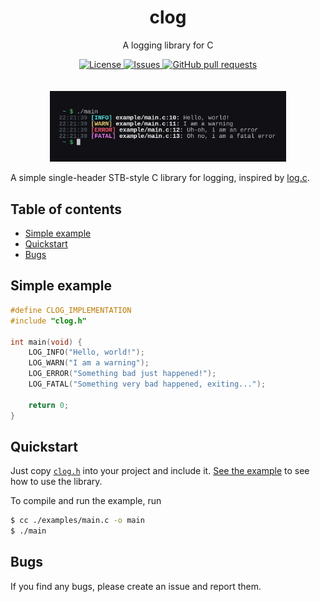 <h1 align="center">clog</h1>
<p align="center">A logging library for C</p>

<p align="center">
	<a href="./LICENSE">
		<img alt="License" src="https://img.shields.io/badge/license-GPL-blue?color=26d374"/>
	</a>
	<a href="https://github.com/LordOfTrident/clog/issues">
		<img alt="Issues" src="https://img.shields.io/github/issues/LordOfTrident/clog?color=4f79e4"/>
	</a>
	<a href="https://github.com/LordOfTrident/clog/pulls">
		<img alt="GitHub pull requests" src="https://img.shields.io/github/issues-pr/LordOfTrident/clog?color=4f79e4"/>
	</a>
	<br><br><br>
	<img width="75%" src="res/img.png"/>
</p>

A simple single-header STB-style C library for logging, inspired by [log.c](https://github.com/rxi/log.c).

## Table of contents
* [Simple example](#simple-example)
* [Quickstart](#quickstart)
* [Bugs](#bugs)

## Simple example
```c
#define CLOG_IMPLEMENTATION
#include "clog.h"

int main(void) {
	LOG_INFO("Hello, world!");
	LOG_WARN("I am a warning");
	LOG_ERROR("Something bad just happened!");
	LOG_FATAL("Something very bad happened, exiting...");

	return 0;
}
```

## Quickstart
Just copy [`clog.h`](./clog.h) into your project and include it.
[See the example](./examples/main.c) to see how to use the library.

To compile and run the example, run
```sh
$ cc ./examples/main.c -o main
$ ./main
```

## Bugs
If you find any bugs, please create an issue and report them.
